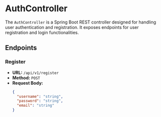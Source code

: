 # AuthController

The `AuthController` is a Spring Boot REST controller designed for handling user authentication and registration. It exposes endpoints for user registration and login functionalities.

## Endpoints

### Register

- **URL:** `/api/v1/register`
- **Method:** `POST`
- **Request Body:**
  ```json
  {
    "username": "string",
    "password": "string",
    "email": "string"
  }
